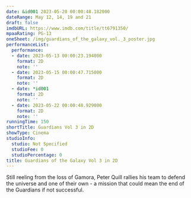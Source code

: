 ```yaml
---
date: &id001 2023-05-20 00:00:48.182000
dateRange: May 12, 14, 19 and 21
draft: false
imdbURL: https://www.imdb.com/title/tt6791350/
mpaaRating: PG-13
oneSheet: /img/guardians_of_the_galaxy_vol._3_poster.jpg
performanceList:
  performance:
  - date: 2023-05-13 00:00:23.194000
    format: 2D
    note: ''
  - date: 2023-05-15 00:00:47.715000
    format: 2D
    note: ''
  - date: *id001
    format: 2D
    note: ''
  - date: 2023-05-22 00:00:48.929000
    format: 2D
    note: ''
runningTime: 150
shortTitle: Guardians Vol 3 in 2D
showType: Cinema
studioInfo:
  studio: Not Specified
  studioFee: 0
  studioPercentage: 0
title: Guardians of the Galaxy Vol 3 in 2D
---
```


Still reeling from the loss of Gamora, Peter Quill rallies his team to defend the universe and one of their own - a mission that could mean the end of the Guardians if not successful.